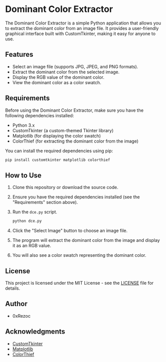 # Dominant Color Extractor

The Dominant Color Extractor is a simple Python application that allows you to extract the dominant color from an image file. It provides a user-friendly graphical interface built with CustomTkinter, making it easy for anyone to use.

## Features

- Select an image file (supports JPG, JPEG, and PNG formats).
- Extract the dominant color from the selected image.
- Display the RGB value of the dominant color.
- View the dominant color as a color swatch.

## Requirements

Before using the Dominant Color Extractor, make sure you have the following dependencies installed:

- Python 3.x
- CustomTkinter (a custom-themed Tkinter library)
- Matplotlib (for displaying the color swatch)
- ColorThief (for extracting the dominant color from the image)

You can install the required dependencies using pip:

```bash
pip install customtkinter matplotlib colorthief
```

## How to Use

1. Clone this repository or download the source code.
2. Ensure you have the required dependencies installed (see the "Requirements" section above).
3. Run the `dce.py` script.

   ```bash
   python dce.py
   ```

4. Click the "Select Image" button to choose an image file.
5. The program will extract the dominant color from the image and display it as an RGB value.
6. You will also see a color swatch representing the dominant color.


## License

This project is licensed under the MIT License - see the [LICENSE](LICENSE) file for details.

## Author

- 0xRezoc

## Acknowledgments

- [CustomTkinter](https://customtkinter.tomschimansky.com/)
- [Matplotlib](https://matplotlib.org/)
- [ColorThief](https://github.com/fengsp/color-thief-py)

